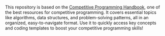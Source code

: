 This repository is based on the [Competitive Programming Handbook](https://cses.fi/book.pdf), one of the best resources for competitive programming. It covers essential topics like algorithms, data structures, and problem-solving patterns, all in an organized, easy-to-navigate format. Use it to quickly access key concepts and coding templates to boost your competitive programming skills!
